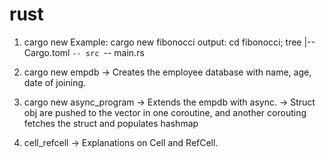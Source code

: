 # rust
1. cargo new <project name>
   Example:
      cargo new fibonocci
   output:
       cd fibonocci; tree
       |-- Cargo.toml
       `-- src
           `-- main.rs
      
2. cargo new empdb
        -> Creates the employee database with name, age, date of joining.

3. cargo new async_program
        -> Extends the empdb with async.
        -> Struct obj are pushed to the vector in one coroutine, and another
           corouting fetches the struct and populates hashmap

4. cell_refcell
        -> Explanations on Cell and RefCell. 
